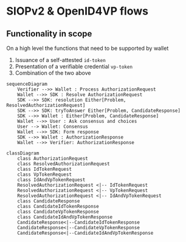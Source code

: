# SIOPv2 & OpenID4VP flows


## Functionality in scope

On a high level the functions that need to be supported by wallet

1. Issuance of a self-attested  `id-token`
2. Presentation of a verifiable credential `vp-token`
3. Combination of the two above

```mermaid
sequenceDiagram
    Verifier -->> Wallet : Process AuthorizationRequest
    Wallet -->> SDK : Resolve AuthorizationRequest 
    SDK -->> SDK: resolution Either[Problem, ResolvedAuthorizationRequest]
    SDK -->> SDK: tryToAnswer Either[Problem, CandidateResponse]
    SDK -->> Wallet : Either[Problem, CandidateResponse]
    Wallet -->> User : Ask consensus and choices
    User --> Wallet: Consensus
    Wallet -->> SDK: Form response
    SDK -->> Wallet : AuthorizationResponse
    Wallet -->> Verifier: AuthorizationResponse
```

```mermaid
classDiagram
    class AuthorizationRequest
    class ResolvedAuthorizationRequest
    class IdTokenRequest
    class VpTokenRequest
    class IdAndVpTokenRequest
    ResolvedAuthorizationRequest <|-- IdTokenRequest
    ResolvedAuthorizationRequest <|-- VpTokenRequest
    ResolvedAuthorizationRequest <|-- IdAndVpTokenRequest
    class CandidateResponse
    class CandidateIdTokenResponse
    class CandidateVpTokenResponse
    class CandidateIdAndVpTokenResponse
    CandidateResponse<|--CandidateIdTokenResponse
    CandidateResponse<|--CandidateVpTokenResponse
    CandidateResponse<|--CandidateIdAndVpTokenResponse
```